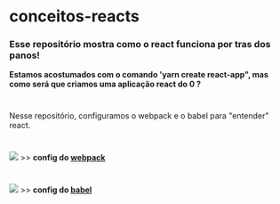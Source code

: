 # conceitos-reacts
### Esse repositório mostra como o react funciona por tras dos panos!
__Estamos acostumados com o comando 'yarn create react-app", mas como será que criamos uma aplicação react do 0 ?__
#
Nesse repositório, configuramos o webpack e o babel para "entender" react.
#
![](https://img.icons8.com/dusk/2x/webpack.png) >> __config do [webpack](/webpack.config.js)__
#
![](https://cdn.iconscout.com/icon/free/png-256/babel-282912.png) >> __config do [babel](/babel.config.js)__
